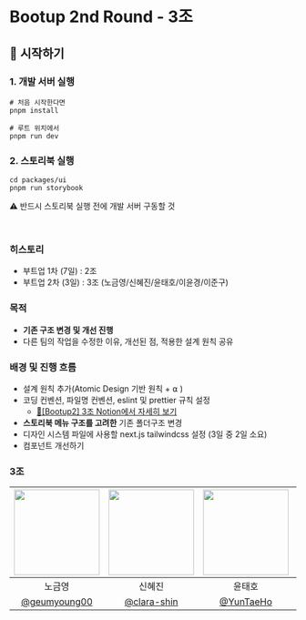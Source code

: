# Bootup 2nd Round - 3조

## 🚀 시작하기

### 1. 개발 서버 실행

```
# 처음 시작한다면
pnpm install

# 루트 위치에서
pnpm run dev
```

### 2. 스토리북 실행

```
cd packages/ui
pnpm run storybook
```

⚠️ 반드시 스토리북 실행 전에 개발 서버 구동할 것

<br>

### 히스토리

- 부트업 1차 (7일) : 2조
- 부트업 2차 (3일) : 3조 (노금영/신혜진/윤태호/이윤경/이준구)

### 목적

- **기존 구조 변경 및 개선 진행**
- 다른 팀의 작업을 수정한 이유, 개선된 점, 적용한 설계 원칙 공유

### 배경 및 진행 흐름

- 설계 원칙 추가(Atomic Design 기반 원칙 + ⍺ )
- 코딩 컨벤션, 파일명 컨벤션, eslint 및 prettier 규칙 설정
  - [🔗[Bootup2] 3조 Notion에서 자세히 보기](https://www.notion.so/20da3f519ab88093b92ad2595392e2af?pvs=21)
- **스토리북 메뉴 구조를 고려한** 기존 폴더구조 변경
- 디자인 시스템 파일에 사용할 next.js tailwindcss 설정 (3일 중 2일 소요)
- 컴포넌트 개선하기

### 3조

| [<img src="https://avatars.githubusercontent.com/u/136447530?v=4" width="150" height="150"/>](https://github.com/geumyoung00) | [<img src="https://avatars.githubusercontent.com/u/27764950?s=400&u=07e0fe49d204a77b0814e7f126cda53b6fc97fd1&v=4" width="150" height="150"/>](https://github.com/clara-shin) | [<img src="https://avatars.githubusercontent.com/u/84884775?v=4" width="150" height="150"/>](https://github.com/YunTaeHo) | [<img src="https://avatars.githubusercontent.com/u/94545944?v=4" width="150" height="150"/>](https://github.com/ktoo23) | [<img src="https://avatars.githubusercontent.com/u/145527618?v=4" width="150" height="150"/>](https://github.com/LeeJunGoo) |
| :---------------------------------------------------------------------------------------------------------------------------: | :--------------------------------------------------------------------------------------------------------------------------------------------------------------------------: | :-----------------------------------------------------------------------------------------------------------------------: | :---------------------------------------------------------------------------------------------------------------------: | :-------------------------------------------------------------------------------------------------------------------------: |
|                                                            노금영                                                             |                                                                                    신혜진                                                                                    |                                                          윤태호                                                           |                                                         이윤경                                                          |                                                           이준구                                                            |
|                                        [@geumyoung00](https://github.com/geumyoung00)                                         |                                                                 [@clara-shin](https://github.com/clara-shin)                                                                 |                                         [@YunTaeHo](https://github.com/YunTaeHo)                                          |                                          [@ktoo23](https://github.com/ktoo23)                                           |                                         [@LeeJunGoo](https://github.com/LeeJunGoo)                                          |
